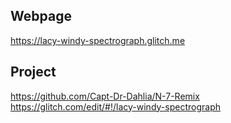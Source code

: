 ## Webpage

https://lacy-windy-spectrograph.glitch.me

## Project
https://github.com/Capt-Dr-Dahlia/N-7-Remix
https://glitch.com/edit/#!/lacy-windy-spectrograph
